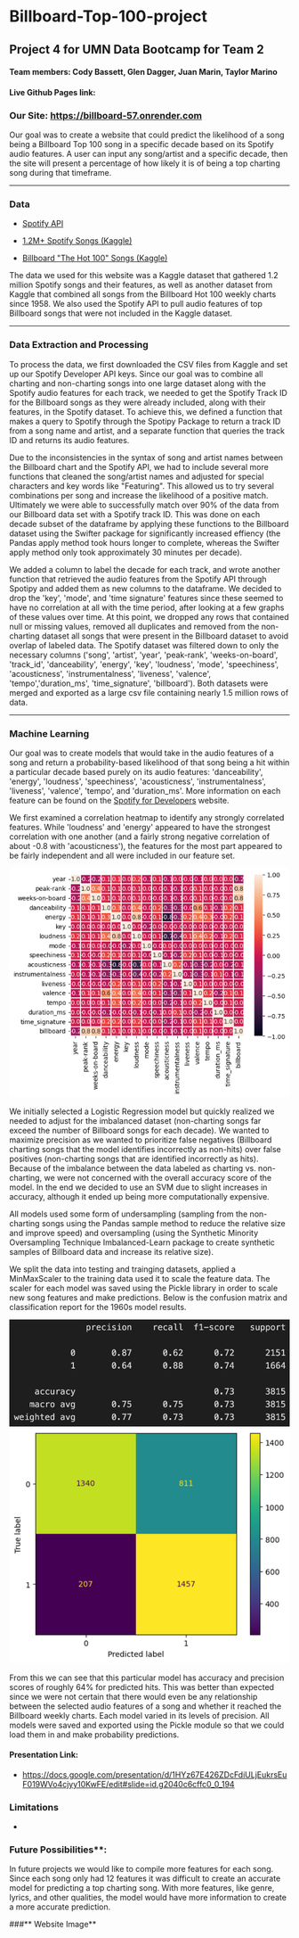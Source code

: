 # Billboard-Top-100-project

## Project 4 for UMN Data Bootcamp for Team 2

#### **Team members:** Cody Bassett, Glen Dagger, Juan Marin, Taylor Marino

#### Live Github Pages link: 

### Our Site: https://billboard-57.onrender.com

Our goal was to create a website that could predict the likelihood of a song being a Billboard Top 100 song in a specific decade based on its Spotify audio features. A user can input any song/artist and a specific decade, then the site will present a percentage of how likely it is of being a top charting song during that timeframe.

<hr>

### **Data**

-  [Spotify API](https://developer.spotify.com/documentation/web-api/reference/#/operations/get-several-audio-features)

- [1.2M+ Spotify Songs (Kaggle)](https://www.kaggle.com/datasets/rodolfofigueroa/spotify-12m-songs)
  
- [Billboard "The Hot 100" Songs (Kaggle)](https://www.kaggle.com/datasets/dhruvildave/billboard-the-hot-100-songs)

The data we used for this website was a Kaggle dataset that gathered 1.2 million Spotify songs and their features, as well as another dataset from Kaggle that combined all songs from the Billboard Hot 100 weekly charts since 1958. We also used the Spotify API to pull audio features of top Billboard songs that were not included in the Kaggle dataset.

<hr>

### Data Extraction and Processing

To process the data, we first downloaded the CSV files from Kaggle and set up our Spotify Developer API keys. Since our goal was to combine all charting and non-charting songs into one large dataset along with the Spotify audio features for each track, we needed to get the Spotify Track ID for the Billboard songs as they were already included, along with their features, in the Spotify dataset. To achieve this, we defined a function that makes a query to Spotify through the Spotipy Package to return a track ID from a song name and artist, and a separate function that queries the track ID and returns its audio features. 

Due to the inconsistencies in the syntax of song and artist names between the Billboard chart and the Spotify API, we had to include several more functions that cleaned the song/artist names and adjusted for special characters and key words like "Featuring". This allowed us to try several combinations per song and increase the likelihood of a positive match. Ultimately we were able to successfully match over 90% of the data from our Billboard data set with a Spotify track ID. This was done on each decade subset of the dataframe by applying these functions to the Billboard dataset using the Swifter package for significantly increased effiency (the Pandas apply method took hours longer to complete, whereas the Swifter apply method only took approximately 30 minutes per decade).

We added a column to label the decade for each track, and wrote another function that retrieved the audio features from the Spotify API through Spotipy and added them as new columns to the dataframe. We decided to drop the 'key', 'mode', and 'time signature' features since these seemed to have no correlation at all with the time period, after looking at a few graphs of these values over time. At this point, we dropped any rows that contained null or missing values, removed all duplicates and removed from the non-charting dataset all songs that were present in the Billboard dataset to avoid overlap of labeled data. The Spotify dataset was filtered down to only the necessary columns ('song', 'artist', 'year', 'peak-rank', 'weeks-on-board', 'track_id', 'danceability', 'energy', 'key', 'loudness', 'mode', 'speechiness', 'acousticness', 'instrumentalness', 'liveness', 'valence', 'tempo','duration_ms', 'time_signature', 'billboard'). Both datasets were merged and exported as a large csv file containing nearly 1.5 million rows of data.


<hr>

### Machine Learning

Our goal was to create models that would take in the audio features of a song and return a probability-based likelihood of that song being a hit within a particular decade based purely on its audio features: 'danceability', 'energy', 'loudness', 'speechiness', 'acousticness', 'instrumentalness', 'liveness', 'valence', 'tempo', and 'duration_ms'. More information on each feature can be found on the [Spotify for Developers](https://developer.spotify.com/documentation/web-api/reference/#/operations/get-several-audio-features) website. 

We first examined a correlation heatmap to identify any strongly correlated features. While 'loudness' and 'energy' appeared to have the strongest correlation with one another (and a fairly strong negative correlation of about -0.8 with 'acousticness'), the features for the most part appeared to be fairly independent and all were included in our feature set.

![heatmap](./screenshots/seaborn_corr_heat.png) 

We initially selected a Logistic Regression model but quickly realized we needed to adjust for the imbalanced dataset (non-charting songs far exceed the number of Billboard songs for each decade). We wanted to maximize precision as we wanted to prioritize false negatives (Billboard charting songs that the model identifies incorrectly as non-hits) over false positives (non-charting songs that are identified incorrectly as hits). Because of the imbalance between the data labeled as charting vs. non-charting, we were not concerned with the overall accuracy score of the model. In the end we decided to use an SVM due to slight increases in accuracy, although it ended up being more computationally expensive.

All models used some form of undersampling (sampling from the non-charting songs using the Pandas sample method to reduce the relative size and improve speed) and oversampling (using the Synthetic Minority Oversampling Technique Imbalanced-Learn package to create synthetic samples of Billboard data and increase its relative size). 

We split the data into testing and trainging datasets, applied a MinMaxScaler to the training data used it to scale the feature data. The scaler for each model was saved using the Pickle library in order to scale new song features and make predictions. Below is the confusion matrix and classification report for the 1960s model results.

![classification report](./screenshots/1960s_classreport.png)
![confusion matrix](./screenshots/1960s_model_cm.png)

From this we can see that this particular model has accuracy and precision scores of roughly 64% for predicted hits. This was better than expected since we were not certain that there would even be any relationship between the selected audio features of a song and whether it reached the Billboard weekly charts. Each model varied in its levels of precision. All models were saved and exported using the Pickle module so that we could load them in and make probability predictions.


#### Presentation Link: 
- https://docs.google.com/presentation/d/1HYz67E426ZDcFdiULjEukrsEuF019WVo4cjyy10KwFE/edit#slide=id.g2040c6cffc0_0_194


### Limitations
- 

### Future Possibilities**: 
In future projects we would like to compile more features for each song. Since each song only had 12 features it was difficult to create an accurate model for predicting a top charting song. With more features, like genre, lyrics, and other qualities, the model would have more information to create a more accurate prediction. 

###** Website Image**

